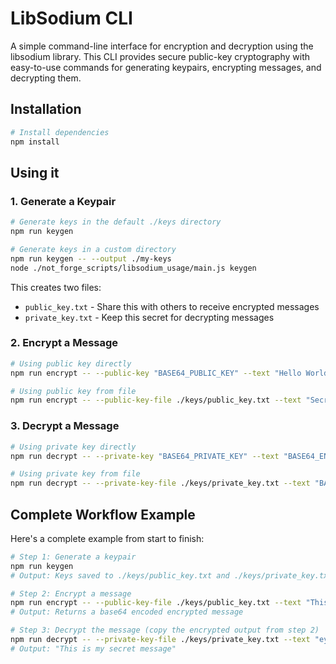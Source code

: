 # LibSodium CLI

A simple command-line interface for encryption and decryption using the libsodium library. This CLI provides secure public-key cryptography with easy-to-use commands for generating keypairs, encrypting messages, and decrypting them.

## Installation

```bash
# Install dependencies
npm install
```

## Using it

### 1. Generate a Keypair

```bash
# Generate keys in the default ./keys directory
npm run keygen

# Generate keys in a custom directory
npm run keygen -- --output ./my-keys
node ./not_forge_scripts/libsodium_usage/main.js keygen
```

This creates two files:
- `public_key.txt` - Share this with others to receive encrypted messages
- `private_key.txt` - Keep this secret for decrypting messages

### 2. Encrypt a Message

```bash
# Using public key directly
npm run encrypt -- --public-key "BASE64_PUBLIC_KEY" --text "Hello World"

# Using public key from file
npm run encrypt -- --public-key-file ./keys/public_key.txt --text "Secret message"
```

### 3. Decrypt a Message

```bash
# Using private key directly
npm run decrypt -- --private-key "BASE64_PRIVATE_KEY" --text "BASE64_ENCRYPTED_TEXT"

# Using private key from file
npm run decrypt -- --private-key-file ./keys/private_key.txt --text "BASE64_ENCRYPTED_TEXT"
```

## Complete Workflow Example

Here's a complete example from start to finish:

```bash
# Step 1: Generate a keypair
npm run keygen
# Output: Keys saved to ./keys/public_key.txt and ./keys/private_key.txt

# Step 2: Encrypt a message
npm run encrypt -- --public-key-file ./keys/public_key.txt --text "This is my secret message"
# Output: Returns a base64 encoded encrypted message

# Step 3: Decrypt the message (copy the encrypted output from step 2)
npm run decrypt -- --private-key-file ./keys/private_key.txt --text "eyJzZW5kZXJQdWJsaWNLZXkiOiJ..."
# Output: "This is my secret message"
```
